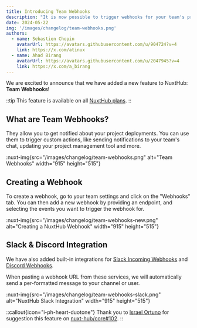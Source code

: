 ```yaml
---
title: Introducing Team Webhooks
description: "It is now possible to trigger webhooks for your team's projects when a new deployment is created."
date: 2024-05-22
img: '/images/changelog/team-webhooks.png'
authors:
  - name: Sebastien Chopin
    avatarUrl: https://avatars.githubusercontent.com/u/904724?v=4
    link: https://x.com/atinux
  - name: Ahad Birang
    avatarUrl: https://avatars.githubusercontent.com/u/2047945?v=4
    link: https://x.com/a_birang
---
```


We are excited to announce that we have added a new feature to NuxtHub: **Team Webhooks**!

::tip
This feature is available on all [NuxtHub plans](/pricing).
::

## What are Team Webhooks?

They allow you to get notified about your project deployments. You can use them to trigger custom actions, like sending notifications to your team's chat, updating your project management tool and more.

:nuxt-img{src="/images/changelog/team-webhooks.png" alt="Team Webhooks" width="915" height="515"}

## Creating a Webhook

To create a webhook, go to your team settings and click on the "Webhooks" tab. You can then add a new webhook by providing an endpoint, and selecting the events you want to trigger the webhook for.

:nuxt-img{src="/images/changelog/team-webhooks-new.png" alt="Creating a NuxtHub Webhook" width="915" height="515"}

## Slack & Discord Integration

We have also added built-in integrations for [Slack Incoming Webhooks](https://api.slack.com/messaging/webhooks) and [Discord Webhooks](https://support.discord.com/hc/en-us/articles/228383668-Intro-to-Webhooks).

When pasting a webhook URL from these services, we will automatically send a per-formatted message to your channel or user.

:nuxt-img{src="/images/changelog/team-webhooks-slack.png" alt="NuxtHub Slack Integration" width="915" height="515"}

::callout{icon="i-ph-heart-duotone"}
Thank you to [Israel Ortuno](https://github.com/IsraelOrtuno) for suggestion this feature on [nuxt-hub/core#102](https://github.com/nuxt-hub/core/issues/102).
::
